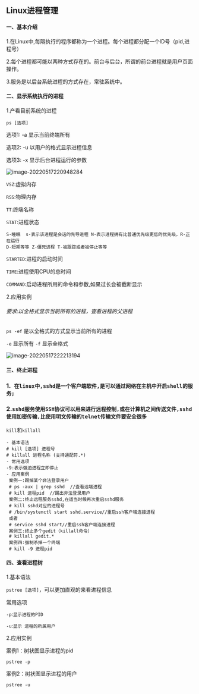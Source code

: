 ## 									Linux进程管理 ##

#### 一、基本介绍

1.在Linux中,每隔执行的程序都称为一个进程。每个进程都分配一个ID号（pid,进程号）

2.每个进程都可能以两种方式存在的。前台与后台，所谓的前台进程就是用户页面操作。

3.服务是以后台系统进程的方式存在，常驻系统中。

#### 二、显示系统执行的进程

1.产看目前系统的进程

`ps [选项]`

选项1: -a 显示当前终端所有

选项2: -u 以用户的格式显示进程信息

选项3: -x 显示后台进程运行的参数

![image-20220517220948284](C:\Users\lzh\AppData\Roaming\Typora\typora-user-images\image-20220517220948284.png)

`VSZ`:虚拟内存

`RSS`:物理内存

`TT`:终端名称

`STAT`:进程状态

```
S-睡眠  s-表示该进程是会话的先导进程 N-表示进程拥有比普通优先级更低的优先级，R-正在运行
D-短期等等 Z-僵死进程 T-被跟踪或者被停止等等
```

`STARTED`:进程的启动时间

`TIME`:进程使用CPU的总时间

`COMMAND`:启动进程所用的命令和参数,如果过长会被截断显示

2.应用实例

###### 要求:以全格式显示当前所有的进程，查看进程的父进程

`ps -ef` 是以全格式的方式显示当前所有的进程

`-e` 显示所有   `-f` 显示全格式

![image-20220517222213194](C:\Users\lzh\AppData\Roaming\Typora\typora-user-images\image-20220517222213194.png)

#### 三、终止进程

### 1.` 在linux中,sshd是一个客户端软件,是可以通过网络在主机中开启shell的服务;`  ###

### 2.`sshd服务使用SSH协议可以用来进行远程控制,或在计算机之间传送文件,sshd使用加密传输,比使用明文传输的telnet传输文件要安全很多` ###

`kill`和`killall`

```
- 基本语法
# kill [选项] 进程号
# killall 进程名称 (支持通配符.*)
- 常用选项
-9:表示强迫进程立即停止
- 应用案例
 案例一:踢掉某个非法登录用户
 # ps -aux | grep sshd  //查看远端进程
 # kill 进程pid  //踢出非法登录用户
 案例二:终止远程服务sshd,在适当时候再次重启sshd服务
 # kill sshd对应的进程号
 # /bin/systenctl start sshd.service//重启ssh客户端连接进程
 或者
 # service sshd start//重启ssh客户端连接进程
 案例三:终止多个gedit（killall命令）
 # killall gedit.*
 案例四:强制杀掉一个终端
 # kill -9 进程pid
```

#### 四、查看进程树

1.基本语法

`pstree [选项]`，可以更加直观的来看进程信息

常用选项

`-p`:`显示进程的PID`

`-u`:`显示 进程的所属用户`

2.应用实例

案例1：树状图显示进程的pid

`pstree -p`

案例2：树状图显示进程的用户

`pstree -u`